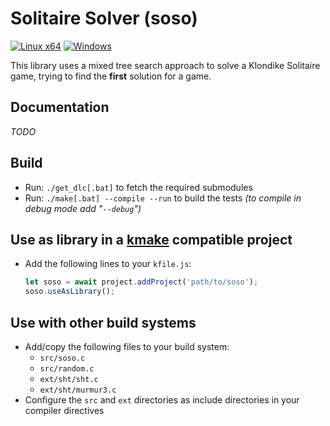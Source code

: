 # Solitaire Solver (soso)
[![Linux x64](https://github.com/tizilogic/soso/actions/workflows/linux-x64.yml/badge.svg)](https://github.com/tizilogic/soso/actions/workflows/linux-x64.yml) [![Windows](https://github.com/tizilogic/soso/actions/workflows/windows.yml/badge.svg)](https://github.com/tizilogic/soso/actions/workflows/windows.yml)

This library uses a mixed tree search approach to solve a Klondike Solitaire
game, trying to find the **first** solution for a game.

## Documentation

*TODO*

## Build

- Run: `./get_dlc[.bat]` to fetch the required submodules
- Run: `./make[.bat] --compile --run` to build the tests *(to compile in debug mode add "`--debug`")*

## Use as library in a [kmake](https://github.com/Kode/kmake.git) compatible project

- Add the following lines to your `kfile.js`:
    ```js
    let soso = await project.addProject('path/to/soso');
    soso.useAsLibrary();
    ```

## Use with other build systems

- Add/copy the following files to your build system:
    - `src/soso.c`
    - `src/random.c`
    - `ext/sht/sht.c`
    - `ext/sht/murmur3.c`
- Configure the `src` and `ext` directories as include directories in your compiler directives
